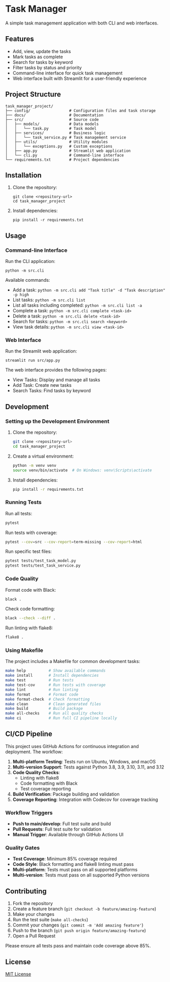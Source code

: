 # Task Manager

A simple task management application with both CLI and web interfaces.

## Features

- Add, view, update the tasks
- Mark tasks as complete
- Search for tasks by keyword
- Filter tasks by status and priority
- Command-line interface for quick task management
- Web interface built with Streamlit for a user-friendly experience

## Project Structure

```
task_manager_project/
├── config/                 # Configuration files and task storage
├── docs/                   # Documentation
├── src/                    # Source code
│   ├── models/             # Data models
│   │   └── task.py         # Task model
│   ├── services/           # Business logic
│   │   └── task_service.py # Task management service
│   ├── utils/              # Utility modules
│   │   └── exceptions.py   # Custom exceptions
│   ├── app.py              # Streamlit web application
│   └── cli.py              # Command-line interface
└── requirements.txt        # Project dependencies
```

## Installation

1. Clone the repository:
   ```
   git clone <repository-url>
   cd task_manager_project
   ```

2. Install dependencies:
   ```
   pip install -r requirements.txt
   ```

## Usage

### Command-line Interface

Run the CLI application:

```
python -m src.cli
```

Available commands:

- Add a task: `python -m src.cli add "Task title" -d "Task description" -p high`
- List tasks: `python -m src.cli list`
- List all tasks including completed: `python -m src.cli list -a`
- Complete a task: `python -m src.cli complete <task-id>`
- Delete a task: `python -m src.cli delete <task-id>`
- Search for tasks: `python -m src.cli search <keyword>`
- View task details: `python -m src.cli view <task-id>`

### Web Interface

Run the Streamlit web application:

```
streamlit run src/app.py
```

The web interface provides the following pages:
- View Tasks: Display and manage all tasks
- Add Task: Create new tasks
- Search Tasks: Find tasks by keyword



## Development

### Setting up the Development Environment

1. Clone the repository:
   ```bash
   git clone <repository-url>
   cd task_manager_project
   ```

2. Create a virtual environment:
   ```bash
   python -m venv venv
   source venv/bin/activate  # On Windows: venv\Scripts\activate
   ```

3. Install dependencies:
   ```bash
   pip install -r requirements.txt
   ```

### Running Tests

Run all tests:
```bash
pytest
```

Run tests with coverage:
```bash
pytest --cov=src --cov-report=term-missing --cov-report=html
```

Run specific test files:
```bash
pytest tests/test_task_model.py
pytest tests/test_task_service.py
```

### Code Quality

Format code with Black:
```bash
black .
```

Check code formatting:
```bash
black --check --diff .
```

Run linting with flake8:
```bash
flake8 .
```

### Using Makefile

The project includes a Makefile for common development tasks:

```bash
make help          # Show available commands
make install       # Install dependencies
make test          # Run tests
make test-cov      # Run tests with coverage
make lint          # Run linting
make format        # Format code
make format-check  # Check formatting
make clean         # Clean generated files
make build         # Build package
make all-checks    # Run all quality checks
make ci            # Run full CI pipeline locally
```

## CI/CD Pipeline

This project uses GitHub Actions for continuous integration and deployment. The workflow:

1. **Multi-platform Testing**: Tests run on Ubuntu, Windows, and macOS
2. **Multi-version Support**: Tests against Python 3.8, 3.9, 3.10, 3.11, and 3.12
3. **Code Quality Checks**: 
   - Linting with flake8
   - Code formatting with Black
   - Test coverage reporting
4. **Build Verification**: Package building and validation
5. **Coverage Reporting**: Integration with Codecov for coverage tracking

### Workflow Triggers

- **Push to main/develop**: Full test suite and build
- **Pull Requests**: Full test suite for validation
- **Manual Trigger**: Available through GitHub Actions UI

### Quality Gates

- **Test Coverage**: Minimum 85% coverage required
- **Code Style**: Black formatting and flake8 linting must pass
- **Multi-platform**: Tests must pass on all supported platforms
- **Multi-version**: Tests must pass on all supported Python versions

## Contributing

1. Fork the repository
2. Create a feature branch (`git checkout -b feature/amazing-feature`)
3. Make your changes
4. Run the test suite (`make all-checks`)
5. Commit your changes (`git commit -m 'Add amazing feature'`)
6. Push to the branch (`git push origin feature/amazing-feature`)
7. Open a Pull Request

Please ensure all tests pass and maintain code coverage above 85%.

## License

[MIT License](LICENSE)

